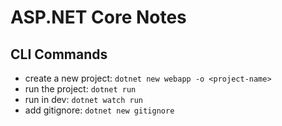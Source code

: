 # ASP.NET Core Notes

## CLI Commands

- create a new project: `dotnet new webapp -o <project-name>`
- run the project: `dotnet run`
- run in dev: `dotnet watch run`
- add gitignore: `dotnet new gitignore`

